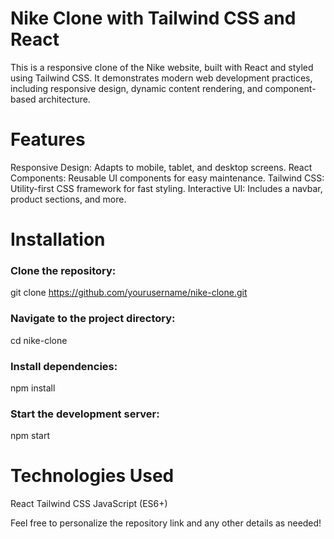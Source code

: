 # Nike Clone with Tailwind CSS and React
This is a responsive clone of the Nike website, built with React and styled using Tailwind CSS. It demonstrates modern web development practices, including responsive design, dynamic content rendering, and component-based architecture.

# Features
Responsive Design: Adapts to mobile, tablet, and desktop screens.
React Components: Reusable UI components for easy maintenance.
Tailwind CSS: Utility-first CSS framework for fast styling.
Interactive UI: Includes a navbar, product sections, and more.

# Installation
### Clone the repository: 
git clone https://github.com/yourusername/nike-clone.git

### Navigate to the project directory:   
cd nike-clone

### Install dependencies:   
npm install

### Start the development server:   
npm start

# Technologies Used
React
Tailwind CSS
JavaScript (ES6+)

Feel free to personalize the repository link and any other details as needed!
